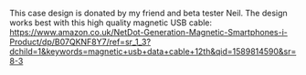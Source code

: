 This case design is donated by my friend and beta tester Neil.  The design works best with this high quality magnetic USB cable: https://www.amazon.co.uk/NetDot-Generation-Magnetic-Smartphones-i-Product/dp/B07QKNF8Y7/ref=sr_1_3?dchild=1&keywords=magnetic+usb+data+cable+12th&qid=1589814590&sr=8-3

